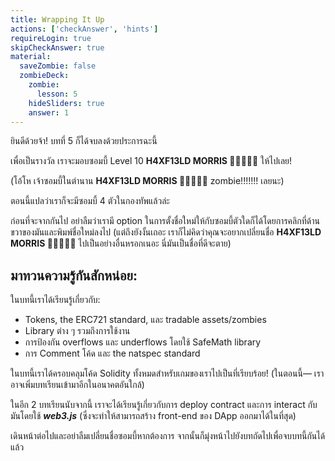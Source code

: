```yaml
---
title: Wrapping It Up
actions: ['checkAnswer', 'hints']
requireLogin: true
skipCheckAnswer: true
material:
  saveZombie: false
  zombieDeck:
    zombie:
      lesson: 5
    hideSliders: true
    answer: 1
---
```


ยินดีด้วยจ้า! บทที่ 5 ก็ได้จบลงด้วยประการฉะนี้

เพื่อเป็นรางวัล เราจะมอบซอมบี้ Level 10 **H4XF13LD MORRIS 💯💯😎💯💯** ให้ไปเลย!

(โอ้โห เจ้าซอมบี้ในตำนาน **H4XF13LD MORRIS 💯💯😎💯💯** zombie!!!!!!! เลยนะ)

ตอนนี้แปลว่าเราก็จะมีซอมบี้ 4 ตัวในกองทัพแล้วล่ะ

ก่อนที่จะจากกันไป อย่าลืมว่าเรามี option ในการตั้งชื่อใหม่ให้กับซอมบี้ตัวใดก็ได้โดยการคลิกที่ด้านขวาของมันและพิมพ์ชื่อใหม่ลงไป (แต่ถึงยังงั้นเถอะ เราก็ไม่คิดว่าคุณจะอยากเปลี่ยนชื่อ **H4XF13LD MORRIS 💯💯😎💯💯** ไปเป็นอย่างอื่นหรอกเนอะ นี่มันเป็นชื่อที่ดีจะตาย)

## มาทวนความรู้กันสักหน่อย:

ในบทนี้เราได้เรียนรู้เกี่ยวกับ:

- Tokens, the ERC721 standard, และ tradable assets/zombies
- Library ต่าง ๆ รวมถึงการใช้งาน
- การป้องกัน overflows และ underflows โดยใช้ SafeMath library
- การ Comment โค้ด และ the natspec standard

ในบทนี้เราได้ครอบคลุมโค้ด Solidity ทั้งหมดสำหรับเกมของเราไปเป็นที่เรียบร้อย! (ในตอนนี้— เราอาจเพิ่มบทเรียนเข้ามาอีกในอนาคตอันใกล้)

ในอีก 2 บทเรียนนับจากนี้ เราจะได้เรียนรู้เกี่ยวกับการ deploy contract และการ interact กับมันโดยใช้ **_web3.js_** (ซึ่งจะทำให้สามารถสร้าง front-end ของ DApp ออกมาได้ในที่สุด)

เดินหน้าต่อไปและอย่าลืมเปลี่ยนชื่อซอมบี้หากต้องการ จากนั้นก็มุ่งหน้าไปยังบทถัดไปเพื่อจบบทนี้กันได้แล้ว
